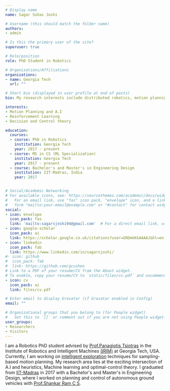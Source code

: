 ```yaml
---
# Display name
name: Sagar Suhas Joshi

# Username (this should match the folder name)
authors:
- admin

# Is this the primary user of the site?
superuser: true

# Role/position
role: PhD Student in Robotics

# Organizations/Affiliations
organizations:
- name: Georgia Tech
  url: ""

# Short bio (displayed in user profile at end of posts)
bio: My research interests include distributed robotics, motion planning, search methods, A.I and Reinforcement Learning for decision making.

interests:
- Motion Planning and A.I
- Reinforcement Learning
- Decision and Control theory

education:
  courses:
  - course: PhD in Robotics
    institution: Georgia Tech
    year: 2017 - present
  - course: MS in CS (ML Specialization)
    institution: Georgia Tech
    year: 2017 - present
  - course: Bachelor's and Master's in Engineering Design
    institution: IIT-Madras, India
    year: 2017


# Social/Academic Networking
# For available icons, see: https://sourcethemes.com/academic/docs/widgets/#icons
#   For an email link, use "fas" icon pack, "envelope" icon, and a link in the
#   form "mailto:your-email@example.com" or "#contact" for contact widget.
social:
- icon: envelope
  icon_pack: fas
  link: 'mailto:sagarsjoshi94@gmail.com'  # For a direct email link, use "mailto:test@example.org".
- icon: google-scholar
  icon_pack: ai
  link: https://scholar.google.co.uk/citations?user=GRDmkKkAAAAJ&hl=en
- icon: linkedin
  icon_pack: fab
  link: https://www.linkedin.com/in/sagarsjoshi/
#- icon: github
#  icon_pack: fab
#  link: https://github.com/gcushen
# Link to a PDF of your resume/CV from the About widget.
# To enable, copy your resume/CV to `static/files/cv.pdf` and uncomment the lines below.  
- icon: cv
  icon_pack: ai
  link: files/cv.pdf

# Enter email to display Gravatar (if Gravatar enabled in Config)
email: ""

# Organizational groups that you belong to (for People widget)
#   Set this to `[]` or comment out if you are not using People widget.  
user_groups:
- Researchers
- Visitors
---
```

I am a Robotics PhD student advised by [Prof.Panagiotis Tsiotras](http://dcsl.gatech.edu/tsiotras.html) in the Institute of Robotics and Intelligent Machines [(IRIM)](http://www.robotics.gatech.edu/) at Georgia Tech, USA. Currently, I am working on [intelligent exploration](http://dcsl.gatech.edu/research/random.html) techniques for sampling-based motion planning. My research area lies at the exciting intersection of A.I and heuristics, Machine learning and optimal-control theory. I graduated from [IIT-Madras](https://www.iitm.ac.in/) in 2017 with a Bachelor's and Master's in Engineering Design, where I worked on planning and control of autonomous ground vehicles with [Prof.Shankar Ram C S](https://ed.iitm.ac.in/~shankarram/).   
